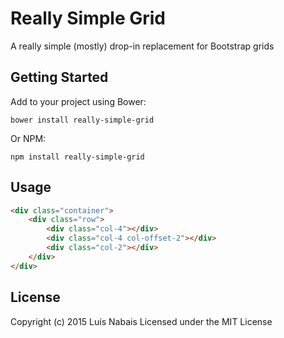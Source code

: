 # Really Simple Grid

A really simple (mostly) drop-in replacement for Bootstrap grids

## Getting Started
Add to your project using Bower:

`bower install really-simple-grid`

Or NPM:

`npm install really-simple-grid`

## Usage

```HTML
<div class="container">
    <div class="row">
        <div class="col-4"></div>
        <div class="col-4 col-offset-2"></div>
        <div class="col-2"></div>
    </div>
</div>
```

## License
Copyright (c) 2015 Luís Nabais
Licensed under the MIT License


